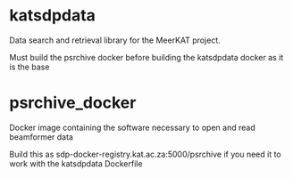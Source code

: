 katsdpdata
==========

Data search and retrieval library for the MeerKAT project.

Must build the psrchive docker before building the katsdpdata docker as it
is the base

psrchive_docker
===============
Docker image containing the software necessary to open and read beamformer data

Build this as sdp-docker-registry.kat.ac.za:5000/psrchive if you
need it to work with the katsdpdata Dockerfile
